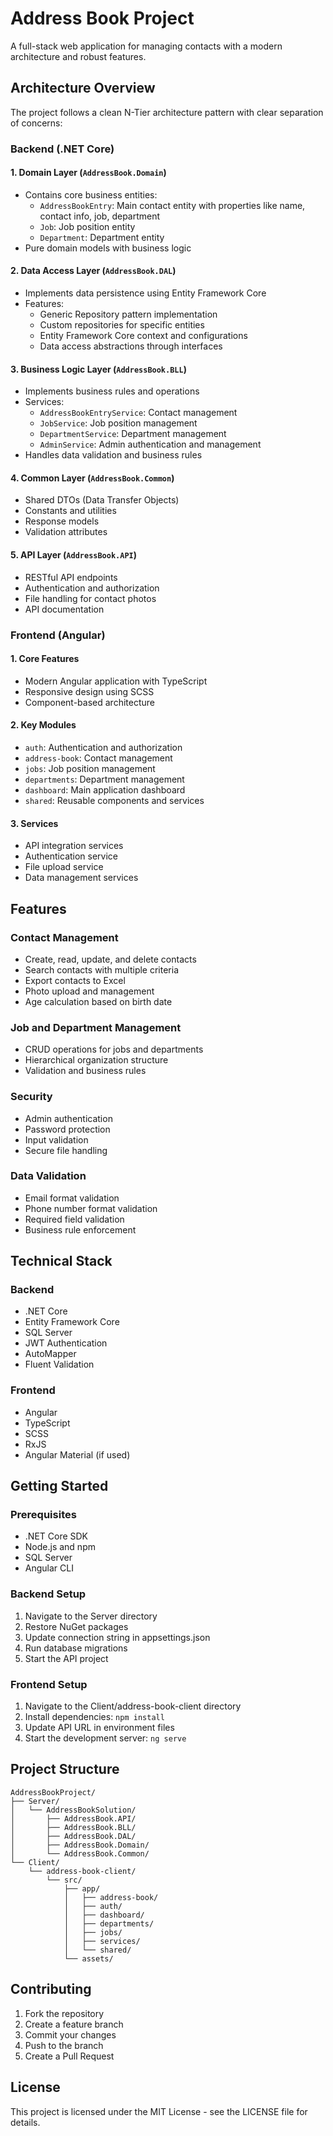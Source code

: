 # Address Book Project

A full-stack web application for managing contacts with a modern architecture and robust features.

## Architecture Overview

The project follows a clean N-Tier architecture pattern with clear separation of concerns:

### Backend (.NET Core)

#### 1. Domain Layer (`AddressBook.Domain`)
- Contains core business entities:
  - `AddressBookEntry`: Main contact entity with properties like name, contact info, job, department
  - `Job`: Job position entity
  - `Department`: Department entity
- Pure domain models with business logic

#### 2. Data Access Layer (`AddressBook.DAL`)
- Implements data persistence using Entity Framework Core
- Features:
  - Generic Repository pattern implementation
  - Custom repositories for specific entities
  - Entity Framework Core context and configurations
  - Data access abstractions through interfaces

#### 3. Business Logic Layer (`AddressBook.BLL`)
- Implements business rules and operations
- Services:
  - `AddressBookEntryService`: Contact management
  - `JobService`: Job position management
  - `DepartmentService`: Department management
  - `AdminService`: Admin authentication and management
- Handles data validation and business rules

#### 4. Common Layer (`AddressBook.Common`)
- Shared DTOs (Data Transfer Objects)
- Constants and utilities
- Response models
- Validation attributes

#### 5. API Layer (`AddressBook.API`)
- RESTful API endpoints
- Authentication and authorization
- File handling for contact photos
- API documentation

### Frontend (Angular)

#### 1. Core Features
- Modern Angular application with TypeScript
- Responsive design using SCSS
- Component-based architecture

#### 2. Key Modules
- `auth`: Authentication and authorization
- `address-book`: Contact management
- `jobs`: Job position management
- `departments`: Department management
- `dashboard`: Main application dashboard
- `shared`: Reusable components and services

#### 3. Services
- API integration services
- Authentication service
- File upload service
- Data management services

## Features

### Contact Management
- Create, read, update, and delete contacts
- Search contacts with multiple criteria
- Export contacts to Excel
- Photo upload and management
- Age calculation based on birth date

### Job and Department Management
- CRUD operations for jobs and departments
- Hierarchical organization structure
- Validation and business rules

### Security
- Admin authentication
- Password protection
- Input validation
- Secure file handling

### Data Validation
- Email format validation
- Phone number format validation
- Required field validation
- Business rule enforcement

## Technical Stack

### Backend
- .NET Core
- Entity Framework Core
- SQL Server
- JWT Authentication
- AutoMapper
- Fluent Validation

### Frontend
- Angular
- TypeScript
- SCSS
- RxJS
- Angular Material (if used)

## Getting Started

### Prerequisites
- .NET Core SDK
- Node.js and npm
- SQL Server
- Angular CLI

### Backend Setup
1. Navigate to the Server directory
2. Restore NuGet packages
3. Update connection string in appsettings.json
4. Run database migrations
5. Start the API project

### Frontend Setup
1. Navigate to the Client/address-book-client directory
2. Install dependencies: `npm install`
3. Update API URL in environment files
4. Start the development server: `ng serve`

## Project Structure

```
AddressBookProject/
├── Server/
│   └── AddressBookSolution/
│       ├── AddressBook.API/
│       ├── AddressBook.BLL/
│       ├── AddressBook.DAL/
│       ├── AddressBook.Domain/
│       └── AddressBook.Common/
└── Client/
    └── address-book-client/
        └── src/
            ├── app/
            │   ├── address-book/
            │   ├── auth/
            │   ├── dashboard/
            │   ├── departments/
            │   ├── jobs/
            │   ├── services/
            │   └── shared/
            └── assets/
```

## Contributing

1. Fork the repository
2. Create a feature branch
3. Commit your changes
4. Push to the branch
5. Create a Pull Request

## License

This project is licensed under the MIT License - see the LICENSE file for details. 